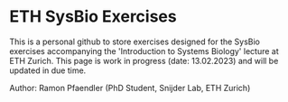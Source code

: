# ETH SysBio Exercises
This is a personal github to store exercises designed for the SysBio exercises accompanying the 'Introduction to Systems Biology' lecture at ETH Zurich.
This page is work in progress (date: 13.02.2023) and will be updated in due time.

Author: Ramon Pfaendler (PhD Student, Snijder Lab, ETH Zurich)

